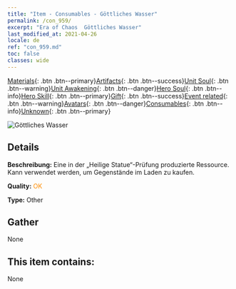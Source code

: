 ```yaml
---
title: "Item - Consumables - Göttliches Wasser"
permalink: /con_959/
excerpt: "Era of Chaos  Göttliches Wasser"
last_modified_at: 2021-04-26
locale: de
ref: "con_959.md"
toc: false
classes: wide
---
```

 [Materials](/ItemsDE/){: .btn .btn--primary}[Artifacts](/ItemsDE/Artifacts/){: .btn .btn--success}[Unit Soul](/ItemsDE/UnitSoul/){: .btn .btn--warning}[Unit Awakening](/ItemsDE/UnitAwakening/){: .btn .btn--danger}[Hero Soul](/ItemsDE/HeroSoul/){: .btn .btn--info}[Hero Skill](/ItemsDE/HeroSkill/){: .btn .btn--primary}[Gift](/ItemsDE/Gift/){: .btn .btn--success}[Event related](/ItemsDE/Events/){: .btn .btn--warning}[Avatars](/ItemsDE/Avatars/){: .btn .btn--danger}[Consumables](/ItemsDE/Consumables/){: .btn .btn--info}[Unknown](/ItemsDE/Unknown/){: .btn .btn--primary}

 ![Göttliches Wasser](/images/t/i_40054.png)

## Details
 **Beschreibung:** Eine in der „Heilige Statue“-Prüfung produzierte Ressource. Kann verwendet werden, um Gegenstände im Laden zu kaufen.

 **Quality:** <span style="color: #FF8C00">OK</span>

 **Type:** Other

## Gather

  None

## This item contains:

  None

